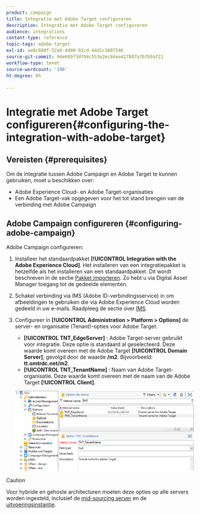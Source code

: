 ```yaml
---
product: campaign
title: Integratie met Adobe Target configureren
description: Integratie met Adobe Target configureren
audience: integrations
content-type: reference
topic-tags: adobe-target
exl-id: ae8c680f-52a6-4d00-91cd-44d1c3807546
source-git-commit: 94e609f3df94c553e2ec84ee427887a767b9af21
workflow-type: tm+mt
source-wordcount: '196'
ht-degree: 0%

---
```


# Integratie met Adobe Target configureren{#configuring-the-integration-with-adobe-target}

## Vereisten {#prerequisites}

Om de integratie tussen Adobe Campaign en Adobe Target te kunnen gebruiken, moet u beschikken over:

* Adobe Experience Cloud- en Adobe Target-organisaties
* Een Adobe Target-vak opgegeven voor het tot stand brengen van de verbinding met Adobe Campaign

## Adobe Campaign configureren {#configuring-adobe-campaign}

Adobe Campaign configureren:

1. Installeer het standaardpakket **[!UICONTROL Integration with the Adobe Experience Cloud]**. Het installeren van een integratiepakket is hetzelfde als het installeren van een standaardpakket. Dit wordt beschreven in de sectie [Pakket importeren](../../platform/using/working-with-data-packages.md#importing-packages). Zo hebt u via Digital Asset Manager toegang tot de gedeelde elementen.
1. Schakel verbinding via IMS (Adobe ID-verbindingsservice) in om afbeeldingen te gebruiken die via Adobe Experience Cloud worden gedeeld in uw e-mails. Raadpleeg de sectie over [IMS](../../integrations/using/about-adobe-id.md).
1. Configureer in **[!UICONTROL Administration > Platform > Options]** de server- en organisatie (Tenant)-opties voor Adobe Target:

   * **[!UICONTROL TNT_EdgeServer]** : Adobe Target-server gebruikt voor integratie. Deze optie is standaard al geselecteerd. Deze waarde komt overeen met de Adobe Target **[!UICONTROL Domain Server]**, gevolgd door de waarde **/m2**. Bijvoorbeeld: **tt.omtrdc.net/m2**.
   * **[!UICONTROL TNT_TenantName]** : Naam van Adobe Target-organisatie. Deze waarde komt overeen met de naam van de Adobe Target **[!UICONTROL Client]**.

   ![](assets/tar_options.png)

>[!CAUTION]
>
>Voor hybride en gehoste architecturen moeten deze opties op alle servers worden ingesteld, inclusief de [mid-sourcing server](../../installation/using/mid-sourcing-server.md) en de [uitvoeringsinstantie](../../message-center/using/configuring-instances.md#execution-instance).